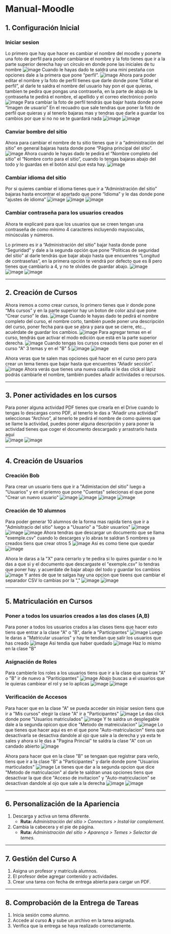 # Manual-Moodle
## 1. Configuración Inicial

### Iniciar sesion 
Lo primero que hay que hacer es cambiar el nombre del moodle y ponerte una foto de perfil para poder cambiarse el nombre y la foto tienes que ir a la parte superior derecha hay un círculo en donde pone las iniciales de tu nombre
![image](https://github.com/user-attachments/assets/41d67042-8219-4bc5-aec8-81c9c01399fa)
Cuando le hayas dado te saldrá una mini pestaña con opciones dale a la primera que pone “perfil”.
![image](https://github.com/user-attachments/assets/4f61dae1-13a9-4436-809f-6e59859062a5)
Ahora para poder editar el nombre y la foto de perfil tienes que darle donde pone “Editar el perfil”, al darle te saldra el nombre del usuario hay pon el que quieras, tambien te pedira que pongas una contraseña, en la parte de abajo de la contraseña te pedirá el nombre, el apellido y el correo electrónico ponlo
![image](https://github.com/user-attachments/assets/7b9fcda6-59a3-4e06-897f-f672041f277a)
Para cambiar la foto de perfil tendrás que bajar hasta donde pone “Imagen de usuario” En el recuadro que sale tendras que poner la foto de perfil que quieras y al tenerlo bajaras mas y tendras que darle a guardar los cambios por que si no no se te guardará nada
![image](https://github.com/user-attachments/assets/ee0db4a9-39dc-49a4-b9e6-c9274b9cfac5)
![image](https://github.com/user-attachments/assets/f6066bd8-cb59-438f-ae0c-555c18613d84)

### Canviar bombre del sitio
Ahora para cambiar el nombre de tu sitio tienes que ir a “administración del sitio” en general bajaras hasta donde pone “Página principal del sitio”.
![image](https://github.com/user-attachments/assets/a24a6cc9-f91e-4a5e-be96-9dfa55596dc9)
Ahora cuando le hayas dado te pedirá el “Nombre completo del sitio” el “Nombre corto para el sitio”, cuando lo tengas bajaras abajo del todo y lo guardas en el botón azul que esta hay.
![image](https://github.com/user-attachments/assets/5b57430a-d3a1-49f7-a865-637a37547d62)

### Cambiar idioma del sitio
Por si quieres cambiar el idioma tienes que ir a “Administración del sitio” bajaras hasta encontrar el apartado que pone “Idioma” y le das donde pone “ajustes de idioma”
![image](https://github.com/user-attachments/assets/c8cdf001-86e8-4a08-9dea-540feb8996ee)
![image](https://github.com/user-attachments/assets/c4fe0415-465f-48d0-9ade-a897669e8f3e)
![image](https://github.com/user-attachments/assets/24c894ee-b297-4eb1-991d-57e9ad5afae8)


### Cambiar contraseña para los usuarios creados
Ahora te explicaré para que los usuarios que se creen tengan una contraseña de como mínimo 4 caracteres incluyendo mayúsculas, minúsculas y números.

Lo primero es ir a “Administración del sitio” bajar hasta donde pone “Seguridad” y dale a la segunda opción que pone “Políticas de seguridad del sitio” al darle tendrás que bajar abajo hasta que encuentres “Longitud de contraseñas”, en la primera opción te vendrá por defecto que es 8 pero tienes que cambiarlo a 4, y no te olvides de guardar abajo.
![image](https://github.com/user-attachments/assets/c8cdf001-86e8-4a08-9dea-540feb8996ee)
![image](https://github.com/user-attachments/assets/c4fe0415-465f-48d0-9ade-a897669e8f3e)
![image](https://github.com/user-attachments/assets/75d2c9d7-36a0-4f59-b21f-8b378a6b6cbc)

---

## 2. Creación de Cursos

Ahora iremos a como crear cursos, lo primero tienes que ir donde pone “Mis cursos” y en la parte superior hay un boton de color azul que pone “Crear curso” le das.
![image](https://github.com/user-attachments/assets/701d8938-f114-4a41-acd9-f94401f83783)
Cuando le hayas dado te pedirá el nombre completo del curso, el nombre corto, también puede poner una descripción del curso, poner fecha para que se abra y para que se cierre, etc.., acuérdate de guardar los cambios.
![image](https://github.com/user-attachments/assets/aa48b9d3-0e82-48f5-afb4-2b8355b58aed)
Para agregar temas en el curso, tendrás que activar el modo edición que está en la parte superior derecha.
![image](https://github.com/user-attachments/assets/0135f3a8-775a-4496-a09e-59d5f3f702c4)
Cuando tengas los cursos creaods tiens que poner en el curso "A" 3 temas y en el "B" 5
![image](https://github.com/user-attachments/assets/d2e6c5db-89e5-47f5-85c5-1d8065168586)
![image](https://github.com/user-attachments/assets/de25145f-e75b-4cab-8aca-168f3fc19781)

Ahora veras que te salen mas opciones qué hacer en el curso pero para crear un tema tienes que bajar hasta que encuentres “Añadir sección”.
![image](https://github.com/user-attachments/assets/91758c19-2ab4-4c21-85f6-4e7ea8b8dfd2)
Ahora verás que tienes una nueva casilla si le das click al lápiz podrás cambiarle el nombre, también puedes añadir actividades o recursos.

---

## 3. Poner actividades en los cursos

Para poner alguna actividad PDF tienes que crearla en el Drive cuando lo tengas lo descargas como PDF, al tenerlo le das a “Añadir una actividad” seleccionas “Archivo”,
al tenerlo te pedirá el nombre de como quieres que se llame la actividad, puedes poner alguna descripción y para poner la actividad tienes que coger el documento descargado y arrastrarlo hasta aquí  
![image](https://github.com/user-attachments/assets/9895af89-6b26-4efb-ae72-2782ad78c9cc)
![image](https://github.com/user-attachments/assets/644035a2-eeca-4afa-8b44-ec210b73d71b)

---

## 4. Creación de Usuarios

### Creación Bob
Para crear un usuario tiens que ir a "Adimistacion del sitio" luego a "Usuarios" y en el priemro que pone "Cuentas" selecionas el que pone "Crear un nuevo usuario"
![image](https://github.com/user-attachments/assets/4acfa338-fc9e-4871-ae1d-7e357ab3acb5)
![image](https://github.com/user-attachments/assets/1292fb8d-fc55-41a7-89b9-85fbde93b375)
![image](https://github.com/user-attachments/assets/d349dd86-6fff-4950-bf9f-41bff6749983)
![image](https://github.com/user-attachments/assets/863e0f79-4686-4aea-a904-61249bd15486)

### Creación de 10 alumnos 
Para poder generar 10 alumnos de la forma mas rapida tiens que ir a "Admisitracio del sitio" luego a "Usuario" a "Subir usuarios"
![image](https://github.com/user-attachments/assets/4acfa338-fc9e-4871-ae1d-7e357ab3acb5)
![image](https://github.com/user-attachments/assets/1292fb8d-fc55-41a7-89b9-85fbde93b375)
![image](https://github.com/user-attachments/assets/aee49a42-f74a-4587-87fb-fb14f62576f4)
Ahora tendras que descargar un documento que se llama "exemple.csv" cuando lo descarges y lo abras te saldran 5 nombres ya creados tiens que crear otros 5
![image](https://github.com/user-attachments/assets/76600536-2770-405a-93ef-2f8288660985)
Asi es como tiene que quedar
![image](https://github.com/user-attachments/assets/399b9629-bd73-4423-b75d-85e4c3f9d597)

Ahora le daras a la "X" para cerrarlo y te pedira si lo quires guardar o no le das a que si y el documento que descargaste el "exemple.csv" lo tendras que poner hay.
y acuerdate de bajar abajo del todo y guardar los cambios
![image](https://github.com/user-attachments/assets/176c90d2-aeba-41fd-bad0-6f72a3094bdb)
Y antes de que te salgas hay una opcion que tieens que cambiar el separador CSV lo cambias por la ","
![image](https://github.com/user-attachments/assets/dca8d8c0-5b8b-4c31-a3ce-2cc98d32f4e5)
![image](https://github.com/user-attachments/assets/05b64128-d181-401a-a393-8a2cf7dd22d2)

---

## 5. Matriculación en Cursos

### Poner a todos los usuarios creados a las dos clases (A,B)
Para poner a todos los usuarios crados a las clases tiens que hacer esto tiens que entrar a la clase "A" o "B", darle a "Participantes"
![image](https://github.com/user-attachments/assets/6f284dd4-96b3-49a8-932b-5ae15b714c6e)
Luego le daras a "Matricular usuarios" y hay te tendian que salir los usuarios que has creado
![image](https://github.com/user-attachments/assets/ab12c877-9f4f-4edb-840d-c76b534f4ea8)
Asi tendia que haber quedado
![image](https://github.com/user-attachments/assets/566ae9e5-fb50-45da-adf6-e17f8e2b3457)
Haz lo mismo en la clase "B"

### Asignación de Roles
Para cambierle los roles a los usuarios tiens que ir a la clase que quieras "A" o "B" ir de nuevo a "Pariticipantes"
![image](https://github.com/user-attachments/assets/6f284dd4-96b3-49a8-932b-5ae15b714c6e)
Abajo buscas a el usuarios que le quieras cambiear el rol y se lo aplicas
![image](https://github.com/user-attachments/assets/566ae9e5-fb50-45da-adf6-e17f8e2b3457)
![image](https://github.com/user-attachments/assets/b8e48bcf-0334-49da-b04d-f4f1ee3db508)

### Verificación de Accesos
Para hacer que en la clase "A" se pueda acceder sin inisiar sesion tiens que ir a "Mis cursos" elegir la clase "A" ir a "Participantes"
![image](https://github.com/user-attachments/assets/6f284dd4-96b3-49a8-932b-5ae15b714c6e)
Le das click donde pone "Usuarios matriculados"
![image](https://github.com/user-attachments/assets/4fcc6395-cdfe-4e2b-a1aa-049452fd5813)
Y te saldra un desplegable dale a la segunda opicon que dice "Metodo de matreiculacion"
![image](https://github.com/user-attachments/assets/9066aae1-60b0-4709-9c55-5b1346fcab09)
Lo que tienes que hacer aqui es en el que pone "Auto-matriculacion" tiens que desactivarla se desactiva dandole al ojo que sale a la derecha y ya esta te sales y ahora si le das a "Pagina Princial" te saldra la clase "A" con un candado abierto 
![image](https://github.com/user-attachments/assets/33b45b86-741d-4332-b1e1-454065f4dd30)

Ahora para hacer que en la clase "B" se tengaan que registrar para verlo, tiens que ir a la clase "B" a "Participantes" y darle donde pone "Usuarios marticulados"
![image](https://github.com/user-attachments/assets/fea58d3e-4982-460d-820c-bb584c20f9e8)
Le tienes que dar a la segunda opcion que dice "Metodo de matriculacion" al darle te saldran unas opciones tiens que desactivar la que dice "Acceso de invitacion" y "Auto-matriculacion" se desactivan dandole al ojo que sale a la derecha 
![image](https://github.com/user-attachments/assets/a115fe0b-87ed-40bd-9cc9-c3b1131763f2)
![image](https://github.com/user-attachments/assets/33b45b86-741d-4332-b1e1-454065f4dd30)

---

## 6. Personalización de la Apariencia

1. Descarga y activa un tema diferente.
   - **Ruta:** *Administración del sitio > Connectors > Instal·lar complement.*
2. Cambia la cabecera y el pie de página.
   - **Ruta:** *Administración del sitio > Aparença > Temes > Selector de temes.*

---

## 7. Gestión del Curso A

1. Asigna un profesor y matricula alumnos.
2. El profesor debe agregar contenido y actividades.
3. Crear una tarea con fecha de entrega abierta para cargar un PDF.

---

## 8. Comprobación de la Entrega de Tareas

1. Inicia sesión como alumno.
2. Accede al curso **A** y sube un archivo en la tarea asignada.
3. Verifica que la entrega se haya realizado correctamente.
